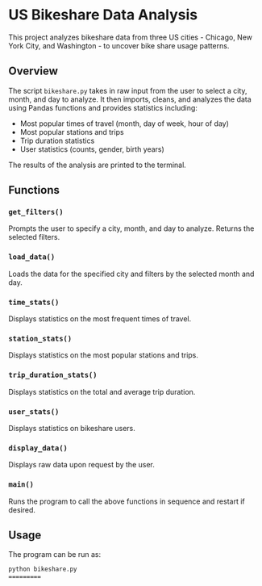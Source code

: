 # US Bikeshare Data Analysis

This project analyzes bikeshare data from three US cities - Chicago, New York City, and Washington - to uncover bike share usage patterns.

## Overview

The script `bikeshare.py` takes in raw input from the user to select a city, month, and day to analyze. It then imports, cleans, and analyzes the data using Pandas functions and provides statistics including:

- Most popular times of travel (month, day of week, hour of day)
- Most popular stations and trips
- Trip duration statistics
- User statistics (counts, gender, birth years)

The results of the analysis are printed to the terminal.

## Functions

### `get_filters()`

Prompts the user to specify a city, month, and day to analyze. Returns the selected filters.

### `load_data()`

Loads the data for the specified city and filters by the selected month and day.

### `time_stats()`

Displays statistics on the most frequent times of travel.

### `station_stats()`

Displays statistics on the most popular stations and trips.

### `trip_duration_stats()`

Displays statistics on the total and average trip duration.

### `user_stats()`

Displays statistics on bikeshare users.

### `display_data()`

Displays raw data upon request by the user.

### `main()`

Runs the program to call the above functions in sequence and restart if desired.

## Usage

The program can be run as:

```bash
python bikeshare.py
=========

